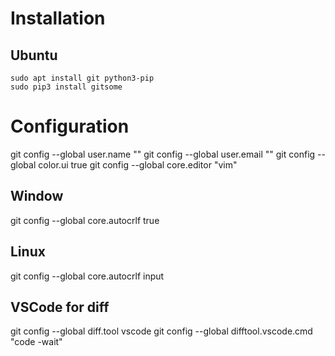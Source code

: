 # Installation 
## Ubuntu
```
sudo apt install git python3-pip
sudo pip3 install gitsome
```

# Configuration
git config --global user.name ""
git config --global user.email ""
git config --global color.ui true
git config --global core.editor "vim"
## Window 
git config --global core.autocrlf true
## Linux 
git config --global core.autocrlf input

## VSCode for diff
git config --global diff.tool vscode
git config --global difftool.vscode.cmd "code -wait"